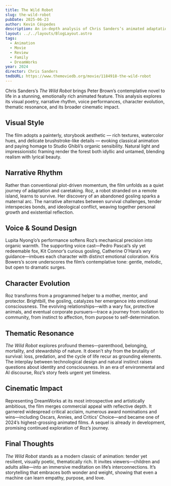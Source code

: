 ```yaml
---
title: The Wild Robot
slug: the-wild-robot
pubDate: 2025-06-23
author: Kevin Céspedes
description: An in-depth analysis of Chris Sanders’s animated adaptation of Peter Brown’s novel, The Wild Robot.
layout: ../../layouts/BlogLayout.astro
tags:
  - Animation
  - Movie
  - Review
  - Family
  - DreamWorks
year: 2024
director: Chris Sanders
tmdbURL: https://www.themoviedb.org/movie/1184918-the-wild-robot
---
```

Chris Sanders’s *The Wild Robot* brings Peter Brown’s contemplative novel to life in a stunning, emotionally rich animated feature. This analysis explores its visual poetry, narrative rhythm, voice performances, character evolution, thematic resonance, and its broader cinematic impact.

## Visual Style

The film adopts a painterly, storybook aesthetic — rich textures, watercolor hues, and delicate brushstroke-like details — evoking classical animation and paying homage to Studio Ghibli’s organic sensibility. Natural light and impressionistic framing render the forest both idyllic and untamed, blending realism with lyrical beauty.

## Narrative Rhythm

Rather than conventional plot-driven momentum, the film unfolds as a quiet journey of adaptation and caretaking. Roz, a robot stranded on a remote island, learns to survive. Her discovery of an abandoned gosling sparks a maternal arc. The narrative alternates between survival challenges, tender interspecies bonds, and ideological conflict, weaving together personal growth and existential reflection.

## Voice & Sound Design

Lupita Nyong’o’s performance softens Roz’s mechanical precision into organic warmth. The supporting voice cast—Pedro Pascal’s sly yet redeemable fox, Kit Connor’s curious gosling, Catherine O’Hara’s wry guidance—imbues each character with distinct emotional coloration. Kris Bowers’s score underscores the film’s contemplative tone: gentle, melodic, but open to dramatic surges.

## Character Evolution

Roz transforms from a programmed helper to a mother, mentor, and protector. Brightbill, the gosling, catalyzes her emergence into emotional consciousness. The evolving relationships—with a wary fox, protective animals, and eventual corporate pursuers—trace a journey from isolation to community, from instinct to affection, from purpose to self-determination.

## Thematic Resonance

*The Wild Robot* explores profound themes—parenthood, belonging, mortality, and stewardship of nature. It doesn’t shy from the brutality of survival: loss, predation, and the cycle of life recur as grounding elements. The interplay between technological design and natural instinct raises questions about identity and consciousness. In an era of environmental and AI discourse, Roz’s story feels urgent yet timeless.

## Cinematic Impact

Representing DreamWorks at its most introspective and artistically ambitious, the film merges commercial appeal with reflective depth. It garnered widespread critical acclaim, numerous award nominations and wins—including Oscars, Annies, and Critics’ Choice—and became one of 2024’s highest-grossing animated films. A sequel is already in development, promising continued exploration of Roz’s journey.

## Final Thoughts

*The Wild Robot* stands as a modern classic of animation: tender yet resilient, visually poetic, thematically rich. It invites viewers—children and adults alike—into an immersive meditation on life’s interconnections. It’s storytelling that embraces both wonder and weight, showing that even a machine can learn empathy, purpose, and love.
